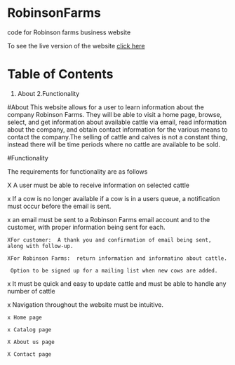 # RobinsonFarms
code for Robinson farms business website

To see the live version of the website [click here](robinsonfarms.tk)


# Table of Contents
1. About
2.Functionality

#About
This website allows for a user to learn information about the company Robinson Farms.  They will be able to visit a home page, browse, select, and get information about available cattle via email, read information about the company, and obtain contact information for the various means to contact the company.The selling of cattle and calves is not a constant thing, instead there will be time periods where no cattle are available to be sold.  

#Functionality

The requirements for functionality are as follows

  X A user must be able to receive information on selected cattle
  
  
  x If a cow is no longer available if a cow is in a users queue, a notification must occur before the email is sent.
  
  
  x an email must be sent to a Robinson Farms email account and to the customer, with proper information being sent for each.
  
    XFor customer:  A thank you and confirmation of email being sent, along with follow-up.
    
    XFor Robinson Farms:  return information and informatino about cattle.
    
     Option to be signed up for a mailing list when new cows are added.
     
     
  x It must be quick and easy to update cattle and must be able to handle any number of cattle
  
  
  x Navigation throughout the website must be intuitive.
  
    x Home page
    
    x Catalog page
    
    X About us page
    
    X Contact page
